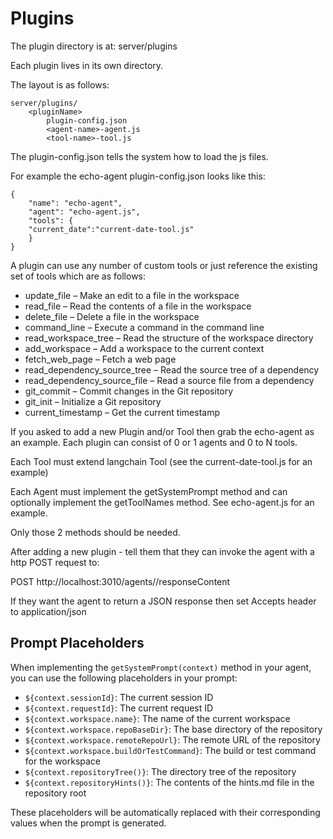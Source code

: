 # Plugins

The plugin directory is at: server/plugins

Each plugin lives in its own directory.

The layout is as follows:

    server/plugins/
        <pluginName>
            plugin-config.json
            <agent-name>-agent.js
            <tool-name>-tool.js

The plugin-config.json tells the system how to load the js files.

For example the echo-agent plugin-config.json looks like this:

    {
        "name": "echo-agent",
        "agent": "echo-agent.js",
        "tools": {
        "current_date":"current-date-tool.js"
        }
    }

A plugin can use any number of custom tools or just reference the existing set of tools which are as follows:

* update_file – Make an edit to a file in the workspace
* read_file – Read the contents of a file in the workspace
* delete_file – Delete a file in the workspace
* command_line – Execute a command in the command line
* read_workspace_tree – Read the structure of the workspace directory
* add_workspace – Add a workspace to the current context
* fetch_web_page – Fetch a web page
* read_dependency_source_tree – Read the source tree of a dependency
* read_dependency_source_file – Read a source file from a dependency
* git_commit – Commit changes in the Git repository
* git_init – Initialize a Git repository
* current_timestamp – Get the current timestamp

If you asked to add a new Plugin and/or Tool then grab the echo-agent as an example.
Each plugin can consist of 0 or 1 agents and 0 to N tools.

Each Tool must extend langchain Tool (see the current-date-tool.js for an example)

Each Agent must implement the getSystemPrompt method and can optionally implement the getToolNames method.
See echo-agent.js for an example.

Only those 2 methods should be needed.

After adding a new plugin - tell them that they can invoke the agent with a http POST request to:

POST http://localhost:3010/agents/<agent-name>/responseContent

If they want the agent to return a JSON response then set Accepts header to application/json

## Prompt Placeholders

When implementing the `getSystemPrompt(context)` method in your agent, you can use the following placeholders in your prompt:

- `${context.sessionId}`: The current session ID
- `${context.requestId}`: The current request ID
- `${context.workspace.name}`: The name of the current workspace
- `${context.workspace.repoBaseDir}`: The base directory of the repository
- `${context.workspace.remoteRepoUrl}`: The remote URL of the repository
- `${context.workspace.buildOrTestCommand}`: The build or test command for the workspace
- `${context.repositoryTree()}`: The directory tree of the repository
- `${context.repositoryHints()}`: The contents of the hints.md file in the repository root

These placeholders will be automatically replaced with their corresponding values when the prompt is generated.